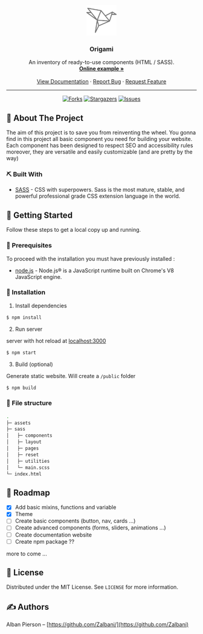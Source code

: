 <!-- PROJECT LOGO -->
<br />
<p align="center">
  <a href="https://github.com/zalbani-lab/Origami">
    <img src="./origami.svg" alt="origami logo" width="80px">
  </a>

  <h3 align="center">Origami</h3>

  <p align="center">
    An inventory of ready-to-use components (HTML / SASS).
    <br />
    <a href="https://github.com/zalbani-lab/Origami"><strong>Online example »</strong></a>
    <br />
    <br />
    <a href="https://github.com/zalbani-lab/Origami">View Documentation</a>
    ·
    <a href="https://github.com/zalbani-lab/Origami">Report Bug</a>
    ·
    <a href="https://github.com/zalbani-lab/Origami">Request Feature</a>
  </p>
  <hr/>
</p>
<div align="center">

[![Forks][forks-shield]][forks-url]
[![Stargazers][stars-shield]][stars-url]
[![Issues][issues-shield]][issues-url]

</div>

## 🧐 About The Project <a name = "about"></a>

The aim of this project is to save you from reinventing the wheel. You gonna find in this project all basic component you need for building your website. Each component has been designed to respect SEO and accessibility rules moreover, they are versatile and easily customizable (and are pretty by the way)

### ⛏️ Built With

- [SASS](https://sass-lang.com/) - CSS with superpowers. Sass is the most mature, stable, and powerful professional grade CSS extension language in the world.

## 🏁 Getting Started <a name = "getting_started"></a>

Follow these steps to get a local copy up and running.

### 🔧 Prerequisites

To proceed with the installation you must have previously installed :

- [node.js](https://nodejs.org/en/download/) - Node.js® is a JavaScript runtime built on Chrome's V8 JavaScript engine.

### 🚀 Installation

1. Install dependencies

```sh
$ npm install
```

2. Run server

server with hot reload at [localhost:3000](http://localhost:3000)

```sh
$ npm start
```

3. Build (optional)

Generate static website. Will create a `/public` folder

```sh
$ npm build
```

### 🎈 File structure

```sh
.
├─ assets
├─ sass
│   ├─ components
│   ├─ layout
│   ├─ pages
│   ├─ reset
│   ├─ utilities
│   └─ main.scss
└─ index.html
```

## 🚧 Roadmap <a name = "roadmap"></a>

- [x] Add basic mixins, functions and variable
- [x] Theme
- [ ] Create basic components (button, nav, cards ...)
- [ ] Create advanced components (forms, sliders, animations ...)
- [ ] Create documentation website
- [ ] Create npm package ??

more to come ...

## 📝 License <a name = "license"></a>

Distributed under the MIT License. See `LICENSE` for more information.

## ✍️ Authors <a name = "authors"></a>

Alban Pierson – [https://github.com/Zalbani/](https://github.com/Zalbani)

<!--
## 🎉 Acknowledgements <a name = "acknowledgement"></a>

- Hat tip to anyone whose code was used
- Inspiration
- References
-->

<!-- MARKDOWN LINKS & IMAGES -->
<!-- https://www.markdownguide.org/basic-syntax/#reference-style-links -->

[forks-shield]: https://img.shields.io/github/forks/zalbani-lab/Origami?style=for-the-badge
[forks-url]: https://github.com/zalbani-lab/Origami/network/members
[stars-shield]: https://img.shields.io/github/stars/zalbani-lab/Origami?style=for-the-badge
[stars-url]: https://github.com/zalbani-lab/Origami/stargazers
[issues-shield]: https://img.shields.io/github/issues/zalbani-lab/Origami?style=for-the-badge
[issues-url]: https://github.com/zalbani-lab/Origami/issues
